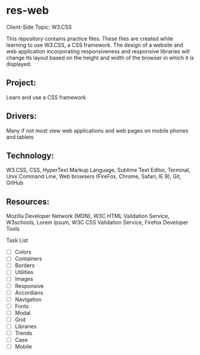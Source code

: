 # res-web
Client-Side Topic: W3.CSS

This repository contains practice files.  These files are created while learning to use W3.CSS, a CSS framework.  The design of a website and web application incorporating responsiveness and responsive libraries will change its layout based on the height and width of the browser in which it is displayed.

## Project: 
Learn and use a CSS framework 
## Drivers: 
Many if not most view web applications and web pages on mobile phones and tablets
## Technology: 
W3.CSS, CSS, HyperText Markup Language, Sublime Text Editor, Terminal, Unix Command Line, Web browsers (FireFox, Chrome, Safari, IE.9), Git, GitHub
## Resources: 
Mozilla Developer Network (MDN), W3C HTML Validation Service, W3schools, Lorem Ipsum, W3C CSS Validation Service, Firefox Developer Tools

Task List
- [ ] Colors
- [ ] Containers
- [ ] Borders
- [ ] Utilities
- [ ] Images
- [ ] Responsive
- [ ] Accordians
- [ ] Navigation
- [ ] Fonts
- [ ] Modal
- [ ] Grid
- [ ] Libraries
- [ ] Trends
- [ ] Case
- [ ] Mobile
